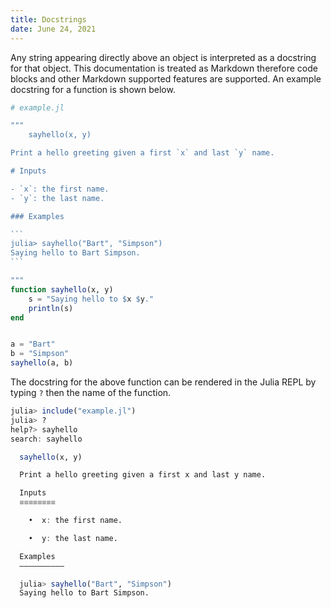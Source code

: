```yaml
---
title: Docstrings
date: June 24, 2021
---
```


Any string appearing directly above an object is interpreted as a docstring for that object. This documentation is treated as Markdown therefore code blocks and other Markdown supported features are supported. An example docstring for a function is shown below.

~~~julia
# example.jl

"""
    sayhello(x, y)

Print a hello greeting given a first `x` and last `y` name.

# Inputs

- `x`: the first name.
- `y`: the last name.

### Examples

```
julia> sayhello("Bart", "Simpson")
Saying hello to Bart Simpson.
```

"""
function sayhello(x, y)
    s = "Saying hello to $x $y."
    println(s)
end


a = "Bart"
b = "Simpson"
sayhello(a, b)
~~~

The docstring for the above function can be rendered in the Julia REPL by typing `?` then the name of the function.

```julia
julia> include("example.jl")
julia> ?
help?> sayhello
search: sayhello

  sayhello(x, y)

  Print a hello greeting given a first x and last y name.

  Inputs
  ≡≡≡≡≡≡≡≡

    •  x: the first name.

    •  y: the last name.

  Examples
  ––––––––––

  julia> sayhello("Bart", "Simpson")
  Saying hello to Bart Simpson.
```
